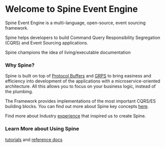 # Welcome to Spine Event Engine

Spine Event Engine is a multi-language, open-source, event sourcing framework.

Spine helps developers to build Command Query Responsibility Segregation (CQRS) and Event Sourcing applications. 

Spine champions the idea of living/executable documentation


### Why Spine?
Spine is built on top of [Protocol Buffers](https://developers.google.com/protocol-buffers/docs/overview) and [GRPS](http://www.grpc.io/docs/) to bring easiness and efficiency into development of the applications with a microservice-oriented architecture. All this allows you to focus on your business logic, instead of the plumbing.



The Framework provides implementations of the most important CQRS/ES building blocks. 
You can find out more about Spine key concepts [here](concepts.md).
 
Find more about Industry [experience](prior_art.md) that inspired us to create Spine.


### Learn More about Using Spine


<a href="/docs/tutorials/principles.html/">tutorials</a> and <a href="/docs/reference/">reference docs</a> 